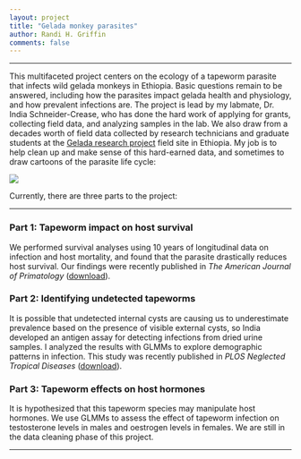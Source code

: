 ```yaml
---
layout: project
title: "Gelada monkey parasites"
author: Randi H. Griffin
comments: false
---
```

___

This multifaceted project centers on the ecology of a tapeworm parasite that infects wild gelada monkeys in Ethiopia. Basic questions remain to be answered, including how the parasites impact gelada health and physiology, and how prevalent infections are. The project is lead by my labmate, Dr. India Schneider-Crease, who has done the hard work of applying for grants, collecting field data, and analyzing samples in the lab. We also draw from a decades worth of field data collected by research technicians and graduate students at the <a target="_blank" href="https://sites.lsa.umich.edu/gelada/">Gelada research project</a> field site in Ethiopia. My job is to help clean up and make sense of this hard-earned data, and sometimes to draw cartoons of the parasite life cycle: 

![](https://i.imgur.com/paaLLtP.jpg)

Currently, there are three parts to the project:

___

### Part 1: Tapeworm impact on host survival

We performed survival analyses using 10 years of longitudinal data on infection and host mortality, and found that the parasite drastically reduces host survival. Our findings were recently published in *The American Journal of Primatology* ([download](https://rgriff23.github.io/assets/pdfs/Schneider-Crease_etal_2017b.pdf)). 

### Part 2: Identifying undetected tapeworms

It is possible that undetected internal cysts are causing us to underestimate prevalence based on the presence of visible external cysts, so India developed an antigen assay for detecting infections from dried urine samples. I analyzed the results with GLMMs to explore demographic patterns in infection. This study was recently published in *PLOS Neglected Tropical Diseases* ([download](https://rgriff23.github.io/assets/pdfs/Schneider-Crease_etal_2017a.pdf)). 

### Part 3: Tapeworm effects on host hormones

It is hypothesized that this tapeworm species may manipulate host hormones. We use GLMMs to assess the effect of tapeworm infection on testosterone levels in males and oestrogen levels in females. We are still in the data cleaning phase of this project.

___
